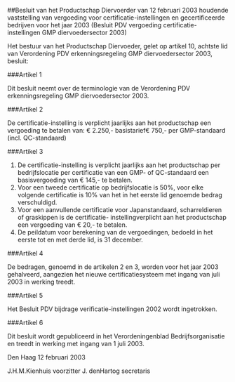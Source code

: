 <meta http-equiv='Content-Type' content='text/html; charset=utf-8' />

##Besluit van het Productschap Diervoerder van 12 februari 2003 houdende vaststelling van vergoeding voor certificatie-instellingen en gecertificeerde bedrijven voor het jaar 2003 (Besluit PDV vergoeding certificatie-instellingen GMP diervoedersector 2003)

Het bestuur van het Productschap Diervoeder, 
gelet op artikel 10, achtste lid van Verordening PDV erkenningsregeling GMP diervoedersector 2003, 
besluit:

###Artikel 1 

Dit besluit neemt over de terminologie van de Verordening PDV erkenningsregeling GMP diervoedersector 2003.

###Artikel 2 

De certificatie-instelling is verplicht jaarlijks aan het productschap een vergoeding te betalen van: € 2.250,- basistarief€ 750,- per GMP-standaard (incl. QC-standaard)

###Artikel 3 

1. De certificatie-instelling is verplicht jaarlijks aan het productschap per bedrijfslocatie per certificatie van een GMP- of QC-standaard een basisvergoeding van € 145,- te betalen.
2. Voor een tweede certificatie op bedrijfslocatie is 50%, voor elke volgende certificatie is 10% van het in het eerste lid genoemde bedrag verschuldigd.
3. Voor een aanvullende certificatie voor Japanstandaard, scharreldieren of graskippen is de certificatie- instellingverplicht aan het productschap een vergoeding van € 20,- te betalen.
4. De peildatum voor berekening van de vergoedingen, bedoeld in het eerste tot en met derde lid, is 31 december.

###Artikel 4 

De bedragen, genoemd in de artikelen 2 en 3, worden voor het jaar 2003 gehalveerd, aangezien het nieuwe certificatiesysteem met ingang van juli 2003 in werking treedt.

###Artikel 5 

Het Besluit PDV bijdrage verificatie-instellingen 2002 wordt ingetrokken.

###Artikel 6 

Dit besluit wordt gepubliceerd in het Verordeningenblad Bedrijfsorganisatie en treedt in werking met ingang van 1 juli 2003.

Den Haag
12 februari 2003

J.H.M.Kienhuis
voorzitter
J. denHartog
secretaris
